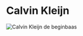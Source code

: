 # Calvin Kleijn

![Calvin Kleijn de beginbaas](http://vignette4.wikia.nocookie.net/warframe/images/5/5f/Famous-characters-Troll-face-45719.png/revision/latest?cb=20140702154027)
